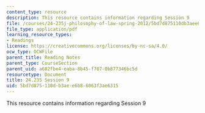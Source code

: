```yaml
---
content_type: resource
description: This resource contains information regarding Session 9
file: /courses/24-235j-philosophy-of-law-spring-2012/5bd7d875110db3aee6b86063f3ae6315_MIT24_235JS12_Session9.pdf
file_type: application/pdf
learning_resource_types:
- Readings
license: https://creativecommons.org/licenses/by-nc-sa/4.0/
ocw_type: OCWFile
parent_title: Reading Notes
parent_type: CourseSection
parent_uid: a682fbe4-eaba-8b45-f707-0b877346bc5d
resourcetype: Document
title: 24.235 Session 9
uid: 5bd7d875-110d-b3ae-e6b8-6063f3ae6315
---
```

This resource contains information regarding Session 9